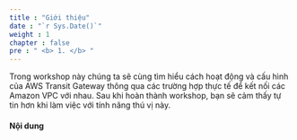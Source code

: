 ```yaml
---
title : "Giới thiệu"
date : "`r Sys.Date()`"
weight : 1
chapter : false
pre : " <b> 1. </b> "
---
```


Trong workshop này chúng ta sẽ cùng tìm hiểu cách hoạt động và cấu hình của AWS Transit Gateway thông qua các trường hợp
thực tế để kết nối các Amazon VPC với nhau. Sau khi hoàn thành workshop, bạn sẽ cảm thấy tự tin hơn khi làm việc với tính năng thú vị này.

#### Nội dung